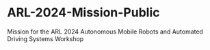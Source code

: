 # ARL-2024-Mission-Public
Mission for the ARL 2024 Autonomous Mobile Robots and Automated Driving Systems Workshop
